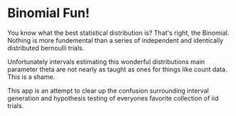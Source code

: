 # Binomial Fun!

You know what the best statistical distribution is? That's right, the Binomial. Nothing is more fundemental than a series of independent and identically distributed bernoulli trials. 

Unfortunately intervals estimating this wonderful distributions main parameter theta are not nearly as taught as ones for things like count data. This is a shame. 

This app is an attempt to clear up the confusion surrounding interval generation and hypothesis testing of everyones favorite collection of iid trials. 
